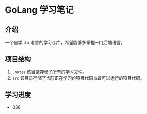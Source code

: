 # GoLang 学习笔记

## 介绍

一个自学 Go 语言的学习仓库，希望能够多掌握一门后端语言。

## 项目结构

1. `.notes` 该目录存储了所有的学习文件。
2. `src` 该目录存储了当前正在学习的项目代码或者可以运行的项目代码。

## 学习进度

- 036
